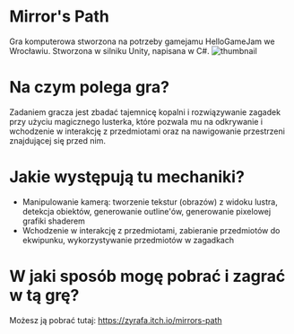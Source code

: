 # Mirror's Path
Gra komputerowa stworzona na potrzeby gamejamu HelloGameJam we Wrocławiu. Stworzona w silniku Unity, napisana w C#.
![thumbnail](https://github.com/KacperM45440/hellogamejam/assets/104095161/bf4a8a55-7fca-4228-b439-1ad8a9a26b20)

# Na czym polega gra?
Zadaniem gracza jest zbadać tajemnicę kopalni i rozwiązywanie zagadek przy użyciu magicznego lusterka, które pozwala mu na odkrywanie i wchodzenie w interakcję z przedmiotami oraz na nawigowanie przestrzeni znajdującej się przed nim.

# Jakie występują tu mechaniki?
- Manipulowanie kamerą: tworzenie tekstur (obrazów) z widoku lustra, detekcja obiektów, generowanie outline'ów, generowanie pixelowej grafiki shaderem
- Wchodzenie w interakcję z przedmiotami, zabieranie przedmiotów do ekwipunku, wykorzystywanie przedmiotów w zagadkach

# W jaki sposób mogę pobrać i zagrać w tą grę?
Możesz ją pobrać tutaj: https://zyrafa.itch.io/mirrors-path



